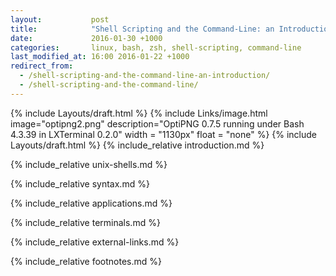 ```yaml
---
layout:           post
title:            "Shell Scripting and the Command-Line: an Introduction"
date:             2016-01-30 +1000
categories:       linux, bash, zsh, shell-scripting, command-line
last_modified_at: 16:00 2016-01-22 +1000
redirect_from:
  - /shell-scripting-and-the-command-line-an-introduction/
  - /shell-scripting-and-the-command-line/
---
```

{% include Layouts/draft.html %}
{% include Links/image.html image="optipng2.png" description="OptiPNG 0.7.5 running under Bash 4.3.39 in LXTerminal 0.2.0" width = "1130px" float = "none" %}
{% include Layouts/draft.html %}
{% include_relative introduction.md %}

{% include_relative unix-shells.md %}

{% include_relative syntax.md %}

{% include_relative applications.md %}

{% include_relative terminals.md %}

{% include_relative external-links.md %}

{% include_relative footnotes.md %}
